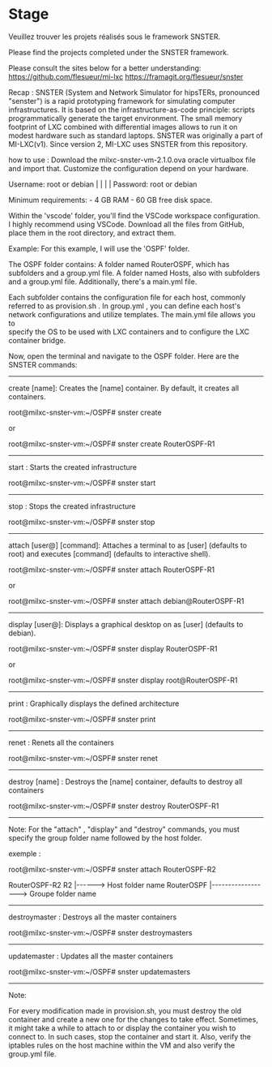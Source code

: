 # Stage
 Veuillez trouver les projets réalisés sous le framework SNSTER. 
 
 Please find the projects completed under the SNSTER framework.

 Please consult the sites below for a better understanding:
  https://github.com/flesueur/mi-lxc
  https://framagit.org/flesueur/snster

 Recap : 
  SNSTER (System and Network Simulator for hipsTERs, pronounced "senster") is a rapid prototyping framework for simulating computer infrastructures. It is based on the infrastructure-as-code principle: scripts programmatically         generate the target environment. The small memory footprint of LXC combined with differential images allows to run it on modest hardware such as standard laptops. SNSTER was originally a part of MI-LXC(v1). Since version 2, MI-LXC   uses SNSTER from this repository.

 how to use : 
   Download the milxc-snster-vm-2.1.0.ova oracle virtualbox file and import that.
   Customize the configuration depend on your hardware.
   
   Username: root or debian
              |         |
              |         |
   Password: root or debian
   
  Minimum requirements:
    - 4 GB RAM 
    - 60 GB free disk space.

  Within the 'vscode' folder, you'll find the VSCode workspace configuration. I highly recommend using VSCode. Download all the files from GitHub, place them in the root directory, and extract them.

  Example:
  For this example, I will use the 'OSPF' folder.

  The OSPF folder contains:
   A folder named RouterOSPF, which has subfolders and a group.yml file.
   A folder named Hosts, also with subfolders and a group.yml file.
   Additionally, there's a main.yml file.

 Each subfolder contains the configuration file for each host, commonly referred to as provision.sh . In group.yml , you can define each host's network configurations and utilize templates. The main.yml file allows you to    
 specify the OS to be used with LXC containers and to configure the LXC container bridge.

  Now, open the terminal and navigate to the OSPF folder. Here are the SNSTER commands:

  ------------------------------------------------------------------------------------------------------------------------------------------------
  
  create [name]: Creates the [name] container. By default, it creates all containers.

  root@milxc-snster-vm:~/OSPF# snster create

  or 

  root@milxc-snster-vm:~/OSPF# snster create RouterOSPF-R1
  
 ------------------------------------------------------------------------------------------------------------------------------------------------
 
  start :	Starts the created infrastructure
 
  root@milxc-snster-vm:~/OSPF# snster start
  
  ------------------------------------------------------------------------------------------------------------------------------------------------
  
  stop :	Stops the created infrastructure
 
  root@milxc-snster-vm:~/OSPF#  snster stop

  ------------------------------------------------------------------------------------------------------------------------------------------------
  
  attach [user@]<name> [command]: Attaches a terminal to <name> as [user] (defaults to root) and executes [command] (defaults to interactive shell).
 
  root@milxc-snster-vm:~/OSPF# snster attach  RouterOSPF-R1
 
  or 
 
  root@milxc-snster-vm:~/OSPF# snster attach debian@RouterOSPF-R1
 
 ------------------------------------------------------------------------------------------------------------------------------------------------
 
  display [user@]<name>: Displays a graphical desktop on <name> as [user] (defaults to debian).
 
  root@milxc-snster-vm:~/OSPF# snster display RouterOSPF-R1
 
  or
  
  root@milxc-snster-vm:~/OSPF# snster display root@RouterOSPF-R1
  
  ------------------------------------------------------------------------------------------------------------------------------------------------
  
  print :	Graphically displays the defined architecture
 
  root@milxc-snster-vm:~/OSPF# snster print 

 ------------------------------------------------------------------------------------------------------------------------------------------------
  
 renet :	Renets all the containers

 root@milxc-snster-vm:~/OSPF# snster renet

 ------------------------------------------------------------------------------------------------------------------------------------------------
 
 destroy [name] 	: Destroys the [name] container, defaults to destroy all containers

 root@milxc-snster-vm:~/OSPF# snster destroy RouterOSPF-R1

 ------------------------------------------------------------------------------------------------------------------------------------------------

 Note: For the "attach" ,  "display" and "destroy" commands, you must specify the group folder name followed by the host folder. 

  exemple : 

   root@milxc-snster-vm:~/OSPF# snster attach  RouterOSPF-R2
 
   RouterOSPF-R2
   R2 |------> Host folder name
   RouterOSPF |------------------> Groupe folder name
   

------------------------------------------------------------------------------------------------------------------------------------------------

 destroymaster : Destroys all the master containers

 root@milxc-snster-vm:~/OSPF# snster destroymasters 

 ------------------------------------------------------------------------------------------------------------------------------------------------
 
 updatemaster : Updates all the master containers

 root@milxc-snster-vm:~/OSPF# snster  updatemasters 
 
------------------------------------------------------------------------------------------------------------------------------------------------
 Note:

 For every modification made in provision.sh, you must destroy the old container and create a new one for the changes to take effect. Sometimes, it might take a while to attach to or display the container you wish to connect to. In such cases, stop the container and start it. Also, verify the iptables rules on the host machine within the VM and also verify the group.yml file.

 
  
